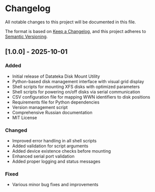 # Changelog

All notable changes to this project will be documented in this file.

The format is based on [Keep a Changelog](https://keepachangelog.com/en/1.0.0/),
and this project adheres to [Semantic Versioning](https://semver.org/spec/v2.0.0.html).

## [1.0.0] - 2025-10-01

### Added
- Initial release of Datateka Disk Mount Utility
- Python-based disk management interface with visual grid display
- Shell scripts for mounting XFS disks with optimized parameters
- Shell scripts for powering on/off disks via serial communication
- CSV configuration file for mapping WWN identifiers to disk positions
- Requirements file for Python dependencies
- Version management script
- Comprehensive Russian documentation
- MIT License

### Changed
- Improved error handling in all shell scripts
- Added validation for script arguments
- Added device existence checks before mounting
- Enhanced serial port validation
- Added proper logging and status messages

### Fixed
- Various minor bug fixes and improvements